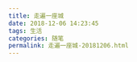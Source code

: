 ```yaml
---
title: 走遍一座城
date: 2018-12-06 14:23:45
tags: 生活
categories: 随笔
permalink: 走遍一座城-20181206.html
---
```

